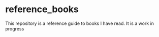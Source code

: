 # reference_books

This repository is a reference guide to books I have read.
It is a work in progress
